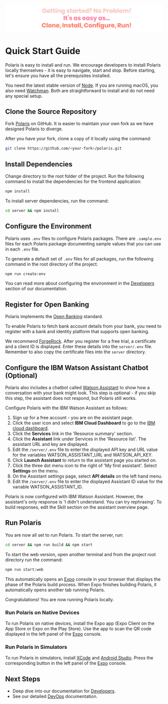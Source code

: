 ![quick-start-quote]

# Quick Start Guide

Polaris is easy to install and run. We encourage developers to install Polaris locally themselves - it is easy to navigate, start and stop. Before starting, let's ensure you have all the prerequisites installed.

You need the latest stable version of [Node]. If you are running macOS, you also need [Watchman]. Both are straightforward to install and do not need any special setup.

## Clone the Source Repository

Fork [Polaris] on GitHub. It is easier to maintain your own fork as we have designed Polaris to diverge.

After you have your fork, clone a copy of it locally using the command:

```sh
git clone https://github.com/<your-fork>/polaris.git
```

## Install Dependencies

Change directory to the root folder of the project. Run the following command to install the dependencies for the frontend application:

```sh
npm install
```

To install server dependencies, run the command:

```sh
cd server && npm install
```

## Configure the Environment

Polaris uses `.env` files to configure Polaris packages. There are `.sample.env` files for each Polaris package documenting sample values that you can use in each `.env` file.

To generate a default set of `.env` files for all packages, run the following command in the root directory of the project:

```sh
npm run create:env
```

You can read more about configuring the environment in the [Developers] section of our documentation.

## Register for Open Banking

Polaris implements the [Open Banking][openbanking] standard.

To enable Polaris to fetch bank account details from your bank, you need to register with a bank and identity platform that supports open banking.

We recommend [ForgeRock]. After you register for a free trial, a certificate and a client ID is displayed. Enter these details into the `server/.env` file. Remember to also copy the certificate files into the `server` directory.

## Configure the IBM Watson Assistant Chatbot (Optional)

Polaris also includes a chatbot called [Watson Assistant][watson] to show how a conversation with your bank might look. This step is optional - if you skip this step, the assistant does not respond, but Polaris still works.

Configure Polaris with the IBM Watson Assistant as follows:
1. Sign up for a free account - you are on the assistant page. 
1. Click the user icon and select **IBM Cloud Dashboard** to go to the [IBM cloud dashboard][ibmdashboard].
1. Click the **Services** link in the 'Resource summary' section.
1. Click the **Assistant** link under Services in the 'Resource list'. The assistant URL and key are displayed.
1. Edit the `/server/.env` file to enter the displayed API key and URL value for the variables WATSON_ASSISTANT_URL and WATSON_API_KEY.
1. Click **Launch Assistant**  to return to the assistant page you started on.
1. Click the three dot menu icon to the right of 'My first assistant'. Select **Settings** on the menu. 
1. On the Assistant settings page, select **API details** on the left hand menu.
1. Edit the `/server/.env` file to enter the displayed Assistant ID value for the variable WATSON_ASSISTANT_ID.

Polaris is now configured with IBM Watson Assistant. However, the assistant's only response is 'I didn't understand. You can try rephrasing'. To build responses, edit the Skill section on the assistant overview page.

## Run Polaris

You are now all set to run Polaris. To start the server, run:

```sh
cd server && npm run build && npm start
```

To start the web version, open another terminal and from the project root directory run the command:

```sh
npm run start:web
```

This automatically opens an [Expo] console in your browser that displays the phase of the Polaris build process. When Expo finishes building Polaris, it automatically opens another tab running Polaris.

Congratulations! You are now running Polaris locally.

### Run Polaris on Native Devices

To run Polaris on native devices, install the Expo app (Expo Client on the App Store or Expo on the Play Store). Use the app to scan the QR code displayed in the left panel of the [Expo] console.

### Run Polaris in Simulators

To run Polaris in simulators, install [XCode] and [Android Studio][androidstudio]. Press the corresponding button in the left panel of the [Expo] console.

## Next Steps

- Deep dive into our documentation for [Developers].
- See our detailed [DevOps] documentation.

<!-- External Links -->

[expo]: https://expo.io/
[watchman]: https://facebook.github.io/watchman/docs/install
[polaris]: https://github.com/nearform/polaris
[node]: https://nodejs.org/en/
[forgerock]: https://www.forgerock.com/
[openbanking]: https://www.openbanking.org.uk/
[watson]: https://www.ibm.com/cloud/watson-assistant/
[ibmdashboard]: https://cloud.ibm.com/
[xcode]: https://docs.expo.io/versions/v33.0.0/introduction/installation/#ios-simulator
[androidstudio]: https://docs.expo.io/versions/v33.0.0/introduction/installation/#android-emulator

<!-- Internal Links -->

[devops]: devops/
[developers]: developers/

<!-- Images -->

[quick-start-quote]: ../img/quick-start-quote.svg
